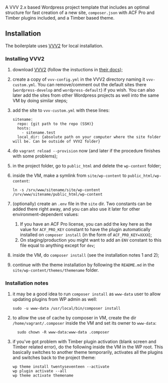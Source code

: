 A VVV 2.x based Wordpress project template that includes an optimal structure for fast creation of a new site, `composer.json` with ACF Pro and Timber plugins included, and a Timber based theme.

## Installation

The boilerplate uses [VVV2](https://varyingvagrantvagrants.org) for local installation.

### Installing VVV2

1. download [VVV2](http://github.com/Varying-Vagrant-Vagrants/VVV) (follow the instuctions in [their docs](https://varyingvagrantvagrants.org/docs/en-US/installation/));
2. create a copy of `vvv-config.yml` in the VVV2 directory naming it `vvv-custom.yml`. You can remove/comment out the default sites there (`wordpress-develop` and `wordpress-default`) if you wish. You can also later add the sites from other Wordpress projects as well into the same VM by doing similar steps;
3. add the site to `vvv-custom.yml` with these lines:

    ```
    sitename: 
      repo: {git path to the repo (SSH)}
      hosts:
        - sitename.test 
      local_dir: {absolute path on your computer where the site folder will be. Can be outside of VVV2 folder}
    ```

4. do `vagrant reload --provision` now (and later if the procedure finishes with some problems);
5. in the project folder, go to `public_html` and delete the `wp-content` folder;
6. inside the VM, make a symlink from `site/wp-content` to `public_html/wp-content`:

    ```
    ln -s /srv/www/sitename/site/wp-content /srv/www/sitename/public_html/wp-content
    ```

7. (optionally) create an `.env` file in the `site` dir. Two constants can be added there right away, and you can also use it later for other environment-dependent values:
	1. If you have an ACF Pro license, you can add the key here as the value for `ACF_PRO_KEY` constant to have the plugin automatically installed on `composer install` (in the form of `ACF_PRO_KEY=XXXX`);
	2. On staging/production you might want to add an `ENV` constant to this file equal to anything except for `dev`;
8. inside the VM, do `composer install` (see the installation notes 1 and 2);
9. continue with the theme installation by following the `README.md` in the `site/wp-content/themes/themename` folder.

### Installation notes

1. it may be a good idea to run `composer install` as `www-data` user to allow updating plugins from WP admin as well:

    ```
    sudo -u www-data /usr/local/bin/composer install
    ```

2. to allow the use of cache by composer in VM, create the dir `/home/vagrant/.composer` inside the VM and set its owner to `www-data`:

    ```
      sudo chown -R www-data:www-data .composer
    ```

3. if you've got problem with Timber plugin activation (blank screen and Timber related error), do the following inside the VM in the WP root. This basically switches to another theme temporarily, activates all the plugins and switches back to the project theme:

    ```
    wp theme install twentyseventeen --activate
    wp plugin activate --all
    wp theme activate themename
    ```
